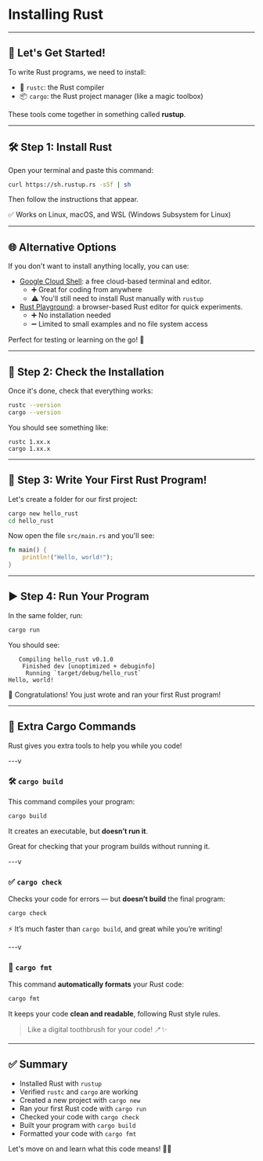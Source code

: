 # Installing Rust

---

## 🚀 Let's Get Started!

To write Rust programs, we need to install:

- 🦀 `rustc`: the Rust compiler
- 📦 `cargo`: the Rust project manager (like a magic toolbox)

These tools come together in something called **rustup**.

---

## 🛠️ Step 1: Install Rust

Open your terminal and paste this command:

```bash
curl https://sh.rustup.rs -sSf | sh
```

Then follow the instructions that appear.

✅ Works on Linux, macOS, and WSL (Windows Subsystem for Linux)

---

## 🌐 Alternative Options

If you don't want to install anything locally, you can use:

- [Google Cloud Shell](https://shell.cloud.google.com/): a free cloud-based terminal and editor.
  - ➕ Great for coding from anywhere
  - ⚠️ You'll still need to install Rust manually with `rustup`
- [Rust Playground](http://play.rust-lang.org/): a browser-based Rust editor for quick experiments.
  - ➕ No installation needed
  - ➖ Limited to small examples and no file system access

Perfect for testing or learning on the go! 🚀

---

## 🧪 Step 2: Check the Installation

Once it's done, check that everything works:

```bash
rustc --version
cargo --version
```

You should see something like:

```text
rustc 1.xx.x
cargo 1.xx.x
```

---

## 📝 Step 3: Write Your First Rust Program!

Let's create a folder for our first project:

```bash
cargo new hello_rust
cd hello_rust
```

Now open the file `src/main.rs` and you'll see:

```rust
fn main() {
    println!("Hello, world!");
}
```

---

## ▶️ Step 4: Run Your Program

In the same folder, run:

```bash
cargo run
```

You should see:

```text
   Compiling hello_rust v0.1.0
    Finished dev [unoptimized + debuginfo]
     Running `target/debug/hello_rust`
Hello, world!
```

🎉 Congratulations! You just wrote and ran your first Rust program!

---

## 🧰 Extra Cargo Commands

Rust gives you extra tools to help you while you code!

---v

### 🛠️ `cargo build`

This command compiles your program:

```bash
cargo build
```

It creates an executable, but **doesn’t run it**.

Great for checking that your program builds without running it.

---v

### ✅ `cargo check`

Checks your code for errors — but **doesn’t build** the final program:

```bash
cargo check
```

⚡ It’s much faster than `cargo build`, and great while you’re writing!

---v

### 🧹 `cargo fmt`

This command **automatically formats** your Rust code:

```bash
cargo fmt
```

It keeps your code **clean and readable**, following Rust style rules.

> Like a digital toothbrush for your code! 🪥✨

---

## ✅ Summary

- Installed Rust with `rustup`
- Verified `rustc` and `cargo` are working
- Created a new project with `cargo new`
- Ran your first Rust code with `cargo run`
- Checked your code with `cargo check`
- Built your program with `cargo build`
- Formatted your code with `cargo fmt`

Let's move on and learn what this code means! 🦀💡
